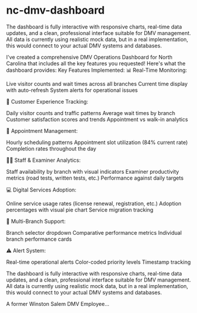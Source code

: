 # nc-dmv-dashboard
The dashboard is fully interactive with responsive charts, real-time data updates, and a clean, professional interface suitable for DMV management. All data is currently using realistic mock data, but in a real implementation, this would connect to your actual DMV systems and databases.

I've created a comprehensive DMV Operations Dashboard for North Carolina that includes all the key features you requested! Here's what the dashboard provides:
Key Features Implemented:
📊 Real-Time Monitoring:

Live visitor counts and wait times across all branches
Current time display with auto-refresh
System alerts for operational issues

👥 Customer Experience Tracking:

Daily visitor counts and traffic patterns
Average wait times by branch
Customer satisfaction scores and trends
Appointment vs walk-in analytics

📅 Appointment Management:

Hourly scheduling patterns
Appointment slot utilization (84% current rate)
Completion rates throughout the day

👨‍💼 Staff & Examiner Analytics:

Staff availability by branch with visual indicators
Examiner productivity metrics (road tests, written tests, etc.)
Performance against daily targets

💻 Digital Services Adoption:

Online service usage rates (license renewal, registration, etc.)
Adoption percentages with visual pie chart
Service migration tracking

🏢 Multi-Branch Support:

Branch selector dropdown
Comparative performance metrics
Individual branch performance cards

⚠️ Alert System:

Real-time operational alerts
Color-coded priority levels
Timestamp tracking

The dashboard is fully interactive with responsive charts, real-time data updates, and a clean, professional interface suitable for DMV management. All data is currently using realistic mock data, but in a real implementation, this would connect to your actual DMV systems and databases.

A former Winston Salem DMV Employee...
